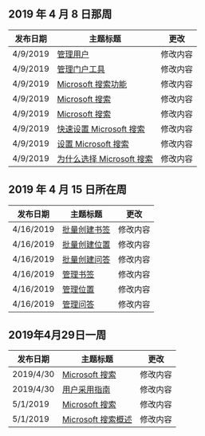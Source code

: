 <!-- This file is generated automatically each week. Changes made to this file will be overwritten.-->




## <a name="week-of-april-08-2019"></a>2019 年 4 月 8 日那周


| 发布日期 |主题标题 | 更改 |
|------|------------|--------|
| 4/9/2019 | [管理用户](/MicrosoftSearch/add-users) | 修改内容 |
| 4/9/2019 | [管理门户工具](/MicrosoftSearch/admin-portal-tools) | 修改内容 |
| 4/9/2019 | [Microsoft 搜索功能](/MicrosoftSearch/features) | 修改内容 |
| 4/9/2019 | [Microsoft 搜索](/MicrosoftSearch/index) | 修改内容 |
| 4/9/2019 | [Microsoft 搜索](/MicrosoftSearch/microsoft-search) | 修改内容 |
| 4/9/2019 | [快速设置 Microsoft 搜索](/MicrosoftSearch/quick-set-up) | 修改内容 |
| 4/9/2019 | [设置 Microsoft 搜索](/MicrosoftSearch/set-up-microsoft-search) | 修改内容 |
| 4/9/2019 | [为什么选择 Microsoft 搜索](/MicrosoftSearch/why-microsoft-search) | 修改内容 |


## <a name="week-of-april-15-2019"></a>2019 年 4 月 15 日所在周


| 发布日期 |主题标题 | 更改 |
|------|------------|--------|
| 4/16/2019 | [批量创建书签](/MicrosoftSearch/bulk-create-bookmarks) | 修改内容 |
| 4/16/2019 | [批量创建位置](/MicrosoftSearch/bulk-create-locations) | 修改内容 |
| 4/16/2019 | [批量创建问答](/MicrosoftSearch/bulk-create-qas) | 修改内容 |
| 4/16/2019 | [管理书签](/MicrosoftSearch/manage-bookmarks) | 修改内容 |
| 4/16/2019 | [管理位置](/MicrosoftSearch/manage-locations) | 修改内容 |
| 4/16/2019 | [管理问答](/MicrosoftSearch/manage-qas) | 修改内容 |


## <a name="week-of-april-29-2019"></a>2019年4月29日一周


| 发布日期 |主题标题 | 更改 |
|------|------------|--------|
| 2019/4/30 | [Microsoft 搜索](/MicrosoftSearch/microsoft-search) | 修改内容 |
| 2019/4/30 | [用户采用指南](/MicrosoftSearch/user-adoption-guide) | 修改内容 |
| 5/1/2019 | [Microsoft 搜索](/MicrosoftSearch/microsoft-search) | 修改内容 |
| 5/1/2019 | [Microsoft 搜索概述](/MicrosoftSearch/overview-microsoft-search) | 修改内容 |
